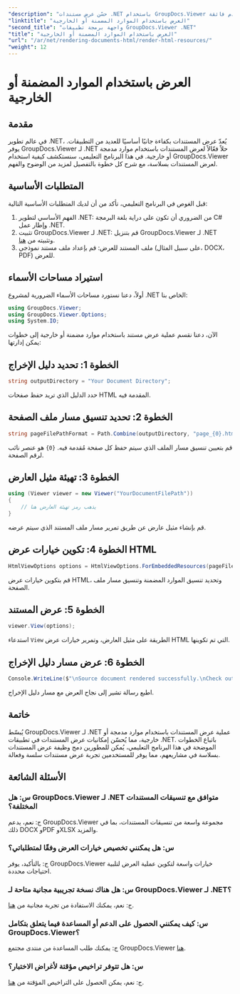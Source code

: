 ```yaml
---
"description": "حسّن عرض مستندات .NET باستخدام GroupDocs.Viewer لعرض سلس. اتبع دليلنا التعليمي لتكامل فعال وتجربة مستخدم فائقة."
"linktitle": "العرض باستخدام الموارد المضمنة أو الخارجية"
"second_title": "واجهة برمجة تطبيقات GroupDocs.Viewer .NET"
"title": "العرض باستخدام الموارد المضمنة أو الخارجية"
"url": "/ar/net/rendering-documents-html/render-html-resources/"
"weight": 12
---
```


# العرض باستخدام الموارد المضمنة أو الخارجية

## مقدمة

في عالم تطوير .NET، يُعدّ عرض المستندات بكفاءة جانبًا أساسيًا للعديد من التطبيقات. يوفر GroupDocs.Viewer لـ .NET حلاً فعّالاً لعرض المستندات باستخدام موارد مدمجة أو خارجية. في هذا البرنامج التعليمي، سنستكشف كيفية استخدام GroupDocs.Viewer لعرض المستندات بسلاسة، مع شرح كل خطوة بالتفصيل لمزيد من الوضوح والفهم.

## المتطلبات الأساسية

قبل الغوص في البرنامج التعليمي، تأكد من أن لديك المتطلبات الأساسية التالية:

1. الفهم الأساسي لتطوير .NET: من الضروري أن تكون على دراية بلغة البرمجة C# وإطار عمل .NET.
2. تثبيت GroupDocs.Viewer لـ .NET: قم بتنزيل GroupDocs.Viewer لـ .NET وتثبيته من [هنا](https://releases.groupdocs.com/viewer/net/).
3. ملف المستند للعرض: قم بإعداد ملف مستند نموذجي (على سبيل المثال، DOCX، PDF) للعرض.

## استيراد مساحات الأسماء

أولاً، دعنا نستورد مساحات الأسماء الضرورية لمشروع .NET الخاص بنا:

```csharp
using GroupDocs.Viewer;
using GroupDocs.Viewer.Options;
using System.IO;
```

الآن، دعنا نقسم عملية عرض مستند باستخدام موارد مضمنة أو خارجية إلى خطوات يمكن إدارتها:

## الخطوة 1: تحديد دليل الإخراج

```csharp
string outputDirectory = "Your Document Directory";
```

حدد الدليل الذي تريد حفظ صفحات HTML المقدمة فيه.

## الخطوة 2: تحديد تنسيق مسار ملف الصفحة

```csharp
string pageFilePathFormat = Path.Combine(outputDirectory, "page_{0}.html");
```

قم بتعيين تنسيق مسار الملف الذي سيتم حفظ كل صفحة مُقدمة فيه. `{0}` هو عنصر نائب لرقم الصفحة.

## الخطوة 3: تهيئة مثيل العارض

```csharp
using (Viewer viewer = new Viewer("YourDocumentFilePath"))
{
    // يذهب رمز تهيئة العارض هنا
}
```

قم بإنشاء مثيل عارض عن طريق تمرير مسار ملف المستند الذي سيتم عرضه.

## الخطوة 4: تكوين خيارات عرض HTML

```csharp
HtmlViewOptions options = HtmlViewOptions.ForEmbeddedResources(pageFilePathFormat);
```

قم بتكوين خيارات عرض HTML، وتحديد تنسيق الموارد المضمنة وتنسيق مسار ملف الصفحة.

## الخطوة 5: عرض المستند

```csharp
viewer.View(options);
```

استدعاء `View` الطريقة على مثيل العارض، وتمرير خيارات عرض HTML التي تم تكوينها.

## الخطوة 6: عرض مسار دليل الإخراج

```csharp
Console.WriteLine($"\nSource document rendered successfully.\nCheck output in: {outputDirectory}");
```

اطبع رسالة تشير إلى نجاح العرض مع مسار دليل الإخراج.

## خاتمة

يُبسّط GroupDocs.Viewer لـ .NET عملية عرض المستندات باستخدام موارد مدمجة أو خارجية، مما يُحسّن إمكانيات عرض المستندات في تطبيقات .NET. باتباع الخطوات الموضحة في هذا البرنامج التعليمي، يُمكن للمطورين دمج وظيفة عرض المستندات بسلاسة في مشاريعهم، مما يوفر للمستخدمين تجربة عرض مستندات سلسة وفعالة.

## الأسئلة الشائعة

### س: هل GroupDocs.Viewer لـ .NET متوافق مع تنسيقات المستندات المختلفة؟

ج: نعم، يدعم GroupDocs.Viewer مجموعة واسعة من تنسيقات المستندات، بما في ذلك DOCX وPDF وXLSX والمزيد.

### س: هل يمكنني تخصيص خيارات العرض وفقًا لمتطلباتي؟

ج: بالتأكيد، يوفر GroupDocs.Viewer خيارات واسعة لتكوين عملية العرض لتلبية احتياجات محددة.

### س: هل هناك نسخة تجريبية مجانية متاحة لـ GroupDocs.Viewer لـ .NET؟

ج: نعم، يمكنك الاستفادة من تجربة مجانية من [هنا](https://releases.groupdocs.com/).

### س: كيف يمكنني الحصول على الدعم أو المساعدة فيما يتعلق بتكامل GroupDocs.Viewer؟

ج: يمكنك طلب المساعدة من منتدى مجتمع GroupDocs.Viewer [هنا](https://forum.groupdocs.com/c/viewer/9).

### س: هل تتوفر تراخيص مؤقتة لأغراض الاختبار؟

ج: نعم، يمكن الحصول على التراخيص المؤقتة من [هنا](https://purchase.groupdocs.com/temporary-license/).